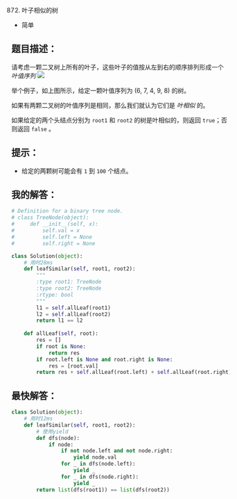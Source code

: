 0872. 叶子相似的树

- 简单

## 题目描述：
请考虑一颗二叉树上所有的叶子，这些叶子的值按从左到右的顺序排列形成一个 *叶值序列* 
![](https://s3-lc-upload.s3.amazonaws.com/uploads/2018/07/16/tree.png)

举个例子，如上图所示，给定一颗叶值序列为 (6, 7, 4, 9, 8) 的树。

如果有两颗二叉树的叶值序列是相同，那么我们就认为它们是 *叶相似* 的。

如果给定的两个头结点分别为 `root1` 和 `root2` 的树是叶相似的，则返回 `true`；否则返回 `false` 。

## 提示：
- 给定的两颗树可能会有 `1` 到 `100` 个结点。

## 我的解答：
``` python
# Definition for a binary tree node.
# class TreeNode(object):
#     def __init__(self, x):
#         self.val = x
#         self.left = None
#         self.right = None

class Solution(object):
    # 用时28ms
    def leafSimilar(self, root1, root2):
        """
        :type root1: TreeNode
        :type root2: TreeNode
        :rtype: bool
        """
        l1 = self.allLeaf(root1)
        l2 = self.allLeaf(root2)
        return l1 == l2
        
    def allLeaf(self, root):
        res = []
        if root is None:
            return res
        if root.left is None and root.right is None:
            res = [root.val]
        return res + self.allLeaf(root.left) + self.allLeaf(root.right)
```

## 最快解答：
``` python
class Solution(object):
    # 用时12ms
    def leafSimilar(self, root1, root2):
        # 使用yield
        def dfs(node):
            if node:
                if not node.left and not node.right:
                    yield node.val
                for _ in dfs(node.left):
                    yield _
                for _ in dfs(node.right):
                    yield _
        return list(dfs(root1)) == list(dfs(root2))
```
